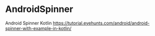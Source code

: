 # AndroidSpinner
Android Spinner Kotlin
https://tutorial.eyehunts.com/android/android-spinner-with-example-in-kotlin/
